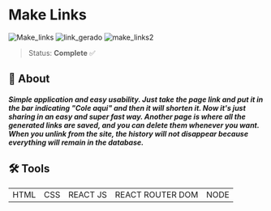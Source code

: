 # Make Links
![Make_links](https://user-images.githubusercontent.com/121465689/222908295-056ae277-a382-4097-a8f4-47b852dee560.png)
![link_gerado](https://user-images.githubusercontent.com/121465689/222908310-9b0b5003-fc11-424f-8dc6-6929ac304c0d.png)
![make_links2](https://user-images.githubusercontent.com/121465689/222908337-a3223b91-ae14-43ee-a617-c694432762cd.png)

> Status: **Complete** ✅

## 📓 About
##### Simple application and easy usability. Just take the page link and put it in the bar indicating "Cole aqui" and then it will shorten it. Now it's just sharing in an easy and super fast way. Another page is where all the generated links are saved, and you can delete them whenever you want. When you unlink from the site, the history will not disappear because everything will remain in the database. 

## 🛠️ Tools
<table>
  <tr>
    <td>HTML</td>
    <td>CSS</td>
    <td>REACT JS</td>
    <td>REACT ROUTER DOM</td>
    <td>NODE</td>
  </tr>
</table>
